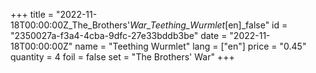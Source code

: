 +++
title = "2022-11-18T00:00:00Z_The_Brothers'_War_Teething_Wurmlet_[en]_false"
id = "2350027a-f3a4-4cba-9dfc-27e33bddb3be"
date = "2022-11-18T00:00:00Z"
name = "Teething Wurmlet"
lang = ["en"]
price = "0.45"
quantity = 4
foil = false
set = "The Brothers' War"
+++

